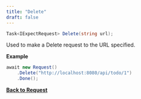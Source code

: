 ```yaml
---
title: "Delete"
draft: false
---
```


``` csharp
Task<IExpectRequest> Delete(string url);
```

Used to make a Delete request to the URL specified.

**Example**

``` csharp
await new Request()
    .Delete("http://localhost:8080/api/todo/1")
    .Done();
```

**[Back to Request](/api/request)**

